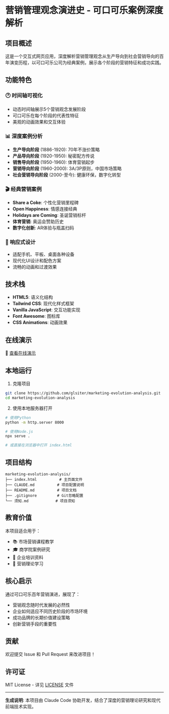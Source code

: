 # 营销管理观念演进史 - 可口可乐案例深度解析

## 项目概述

这是一个交互式网页应用，深度解析营销管理观念从生产导向到社会营销导向的百年演变历程，以可口可乐公司为经典案例，展示各个阶段的营销特征和成功实践。

## 功能特色

### 🕐 时间轴可视化
- 动态时间轴展示5个营销观念发展阶段
- 可口可乐在每个阶段的代表性特征
- 美观的动画效果和交互体验

### 📊 深度案例分析
- **生产导向阶段** (1886-1920): 70年不涨价策略
- **产品导向阶段** (1920-1950): 秘密配方传说
- **销售导向阶段** (1950-1960): 体育营销起步
- **营销导向阶段** (1960-2000): 3A/3P原则，中国市场策略
- **社会营销导向阶段** (2000-至今): 健康环保，数字化转型

### 🎬 经典营销案例
- **Share a Coke**: 个性化营销里程碑
- **Open Happiness**: 情感连接经典
- **Holidays are Coming**: 圣诞营销标杆
- **体育营销**: 奥运会赞助历史
- **数字化创新**: AR体验与瓶盖扫码

### 📱 响应式设计
- 适配手机、平板、桌面各种设备
- 现代化UI设计和配色方案
- 流畅的动画和过渡效果

## 技术栈

- **HTML5**: 语义化结构
- **Tailwind CSS**: 现代化样式框架
- **Vanilla JavaScript**: 交互功能实现
- **Font Awesome**: 图标库
- **CSS Animations**: 动画效果

## 在线演示

🚀 [查看在线演示](https://digit-marking-fshdi8zec-glsiters-projects.vercel.app)

## 本地运行

1. 克隆项目
```bash
git clone https://github.com/glsiter/marketing-evolution-analysis.git
cd marketing-evolution-analysis
```

2. 使用本地服务器打开
```bash
# 使用Python
python -m http.server 8000

# 使用Node.js
npx serve .

# 或直接在浏览器中打开 index.html
```

## 项目结构

```
marketing-evolution-analysis/
├── index.html          # 主页面文件
├── CLAUDE.md          # 项目配置说明
├── README.md          # 项目文档
├── .gitignore         # Git忽略配置
└── 须知.md            # 项目须知
```

## 教育价值

本项目适合用于：
- 📚 市场营销课程教学
- 🎓 商学院案例研究
- 💼 企业培训资料
- 📖 营销理论学习

## 核心启示

通过可口可乐百年营销演进，展现了：
- 营销观念随时代发展的必然性
- 企业如何适应不同历史阶段的市场环境
- 成功品牌的长期价值建设策略
- 创新营销手段的重要性

## 贡献

欢迎提交 Issue 和 Pull Request 来改进项目！

## 许可证

MIT License - 详见 [LICENSE](LICENSE) 文件

---

**生成说明**: 本项目由 Claude Code 协助开发，结合了深度的营销理论研究和现代前端技术实现。